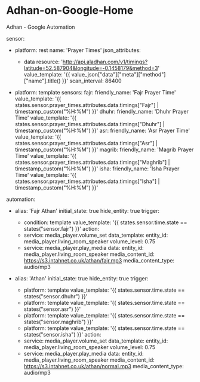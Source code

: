 # Adhan-on-Google-Home
Adhan - Google Automation


sensor:
  - platform: rest
    name: 'Prayer Times'
    json_attributes:
      - data
    resource: 'http://api.aladhan.com/v1/timings?latitude=52.587904&longitude=-0.1458179&method=3'
    value_template: '{{ value_json["data"]["meta"]["method"]["name"].title() }}'
    scan_interval: 86400

  - platform: template
    sensors:
      fajr:
        friendly_name: 'Fajr Prayer Time'
        value_template: '{{ states.sensor.prayer_times.attributes.data.timings["Fajr"] | timestamp_custom("%H:%M") }}'
      dhuhr:
        friendly_name: 'Dhuhr Prayer Time'
        value_template: '{{ states.sensor.prayer_times.attributes.data.timings["Dhuhr"] | timestamp_custom("%H:%M") }}'
      asr:
        friendly_name: 'Asr Prayer Time'
        value_template: '{{ states.sensor.prayer_times.attributes.data.timings["Asr"] | timestamp_custom("%H:%M") }}'
      magrib:
        friendly_name: 'Magrib Prayer Time'
        value_template: '{{ states.sensor.prayer_times.attributes.data.timings["Maghrib"] | timestamp_custom("%H:%M") }}'
      isha:
        friendly_name: 'Isha Prayer Time'
        value_template: '{{ states.sensor.prayer_times.attributes.data.timings["Isha"] | timestamp_custom("%H:%M") }}'

automation:
  - alias: 'Fajr Athan'
    initial_state: true
    hide_entity: true
    trigger:
      - condition: template
        value_template: '{{ states.sensor.time.state == states("sensor.fajr") }}'
    action:
      - service: media_player.volume_set
        data_template:
          entity_id: media_player.living_room_speaker
          volume_level: 0.75
      - service: media_player.play_media
        data:
          entity_id: media_player.living_room_speaker
          media_content_id: https://s3.intahnet.co.uk/athan/fajr.mp3
          media_content_type: audio/mp3

  - alias: 'Athan'
    initial_state: true
    hide_entity: true
    trigger:
      - platform: template
        value_template: '{{ states.sensor.time.state == states("sensor.dhuhr") }}'
      - platform: template
        value_template: '{{ states.sensor.time.state == states("sensor.asr") }}'
      - platform: template
        value_template: '{{ states.sensor.time.state == states("sensor.maghrib") }}'
      - platform: template
        value_template: '{{ states.sensor.time.state == states("sensor.isha") }}'
    action:
      - service: media_player.volume_set
        data_template:
          entity_id: media_player.living_room_speaker
          volume_level: 0.75
      - service: media_player.play_media
        data:
          entity_id: media_player.living_room_speaker
          media_content_id: https://s3.intahnet.co.uk/athan/normal.mp3
          media_content_type: audio/mp3
